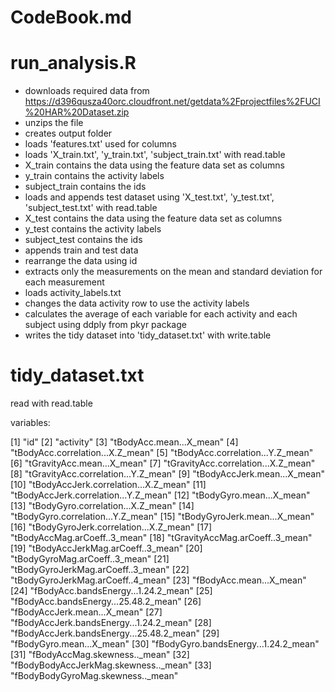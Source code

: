 # CodeBook.md

# run_analysis.R 

* downloads required data from https://d396qusza40orc.cloudfront.net/getdata%2Fprojectfiles%2FUCI%20HAR%20Dataset.zip
* unzips the file
* creates output folder
* loads 'features.txt' used for columns
* loads 'X_train.txt', 'y_train.txt', 'subject_train.txt' with read.table
* X_train contains the data using the feature data set as columns
* y_train contains the activity labels
* subject_train contains the ids
* loads and appends test dataset using 'X_test.txt', 'y_test.txt', 'subject_test.txt' with read.table
* X_test contains the data using the feature data set as columns
* y_test contains the activity labels
* subject_test contains the ids
* appends train and test data
* rearrange the data using id
* extracts only the measurements on the mean and standard deviation for each measurement 
* loads activity_labels.txt
* changes the data activity row to use the activity labels
* calculates the average of each variable for each activity and each subject using ddply from pkyr package
* writes the tidy dataset into 'tidy_dataset.txt' with write.table


# tidy_dataset.txt
  read with read.table

variables:
	
 [1] "id"
 [2] "activity"
 [3] "tBodyAcc.mean...X_mean"
 [4] "tBodyAcc.correlation...X.Z_mean"
 [5] "tBodyAcc.correlation...Y.Z_mean"
 [6] "tGravityAcc.mean...X_mean"
 [7] "tGravityAcc.correlation...X.Z_mean"
 [8] "tGravityAcc.correlation...Y.Z_mean"
 [9] "tBodyAccJerk.mean...X_mean"
[10] "tBodyAccJerk.correlation...X.Z_mean"
[11] "tBodyAccJerk.correlation...Y.Z_mean"
[12] "tBodyGyro.mean...X_mean"
[13] "tBodyGyro.correlation...X.Z_mean"
[14] "tBodyGyro.correlation...Y.Z_mean"
[15] "tBodyGyroJerk.mean...X_mean"
[16] "tBodyGyroJerk.correlation...X.Z_mean"
[17] "tBodyAccMag.arCoeff..3_mean"
[18] "tGravityAccMag.arCoeff..3_mean"
[19] "tBodyAccJerkMag.arCoeff..3_mean"
[20] "tBodyGyroMag.arCoeff..3_mean"
[21] "tBodyGyroJerkMag.arCoeff..3_mean"
[22] "tBodyGyroJerkMag.arCoeff..4_mean"
[23] "fBodyAcc.mean...X_mean"
[24] "fBodyAcc.bandsEnergy...1.24.2_mean"
[25] "fBodyAcc.bandsEnergy...25.48.2_mean"
[26] "fBodyAccJerk.mean...X_mean"
[27] "fBodyAccJerk.bandsEnergy...1.24.2_mean"
[28] "fBodyAccJerk.bandsEnergy...25.48.2_mean"
[29] "fBodyGyro.mean...X_mean"
[30] "fBodyGyro.bandsEnergy...1.24.2_mean"
[31] "fBodyAccMag.skewness.._mean"
[32] "fBodyBodyAccJerkMag.skewness.._mean"
[33] "fBodyBodyGyroMag.skewness.._mean"
